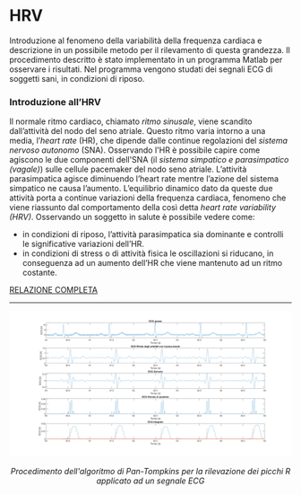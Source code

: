 # HRV
Introduzione al fenomeno della variabilità della frequenza cardiaca e descrizione in un possibile metodo per il rilevamento di questa grandezza.
Il procedimento descritto è stato implementato in un programma Matlab per osservare i risultati. Nel programma vengono studati dei segnali ECG di soggetti sani, in condizioni di riposo.

### Introduzione all’HRV
Il normale ritmo cardiaco, chiamato *ritmo sinusale*, viene scandito dall’attività del nodo del seno atriale. Questo
ritmo varia intorno a una media, l’*heart rate* (HR), che dipende dalle continue regolazioni del *sistema nervoso
autonomo* (SNA). Osservando l'HR è possibile capire come agiscono le due componenti dell'SNA (il *sistema simpatico e
parasimpatico (vagale)*) sulle cellule pacemaker del nodo seno atriale. L’attività parasimpatica agisce diminuendo
l’heart rate mentre l’azione del sistema simpatico ne causa l’aumento. L’equilibrio dinamico dato da queste due
attività porta a continue variazioni della frequenza cardiaca, fenomeno che viene riassunto dal comportamento della così detta *heart rate variability
(HRV)*.
Osservando un soggetto in salute è possibile vedere come:
 - in condizioni di riposo, l’attività parasimpatica sia dominante e controlli le significative variazioni dell’HR.
 - in condizioni di stress o di attività fisica le oscillazioni si riducano, in conseguenza ad un aumento dell’HR che viene mantenuto ad un ritmo costante.

[RELAZIONE COMPLETA](/Studio%20HRV%20(report%20fallimentare).pdf)

_________________________________________________________________________________________________________________________________________________________


![Image1](/Grafici/PanTompkins.png)
*<div align="center">Procedimento dell'algoritmo di Pan-Tompkins per la rilevazione dei picchi R applicato ad un segnale ECG</div>*                                                  
